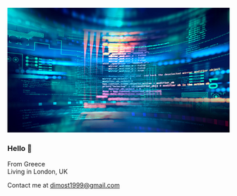 ![alt text](https://github.com/dimostht/dimostht/blob/main/1.jpg?raw=true)
### Hello 👋


From Greece <br />
Living in London, UK




Contact me at dimost1999@gmail.com

<!--
**dimostht/dimostht** is a ✨ _special_ ✨ repository because its `README.md` (this file) appears on your GitHub profile.

Here are some ideas to get you started:

- 🔭 I’m currently working on ...
- 🌱 I’m currently learning ...
- 👯 I’m looking to collaborate on ...
- 🤔 I’m looking for help with ...
- 💬 Ask me about ...
- 📫 How to reach me: ...
- 😄 Pronouns: ...
- ⚡ Fun fact: ...
-->
